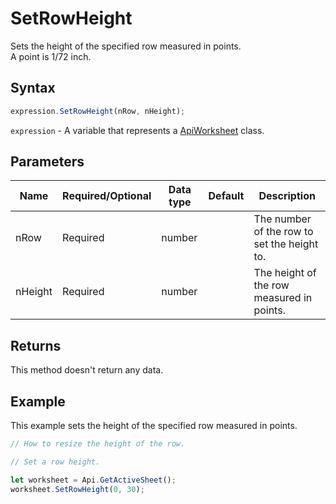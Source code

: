 # SetRowHeight

Sets the height of the specified row measured in points.\
A point is 1/72 inch.

## Syntax

```javascript
expression.SetRowHeight(nRow, nHeight);
```

`expression` - A variable that represents a [ApiWorksheet](../ApiWorksheet.md) class.

## Parameters

| **Name** | **Required/Optional** | **Data type** | **Default** | **Description** |
| ------------- | ------------- | ------------- | ------------- | ------------- |
| nRow | Required | number |  | The number of the row to set the height to. |
| nHeight | Required | number |  | The height of the row measured in points. |

## Returns

This method doesn't return any data.

## Example

This example sets the height of the specified row measured in points.

```javascript editor-xlsx
// How to resize the height of the row.

// Set a row height.

let worksheet = Api.GetActiveSheet();
worksheet.SetRowHeight(0, 30);

```
